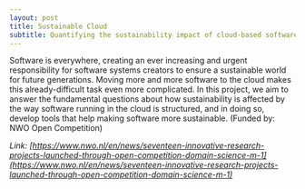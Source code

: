 ```yaml
---
layout: post
title: Sustainable Cloud
subtitle: Quantifying the sustainability impact of cloud-based software-intensive systems
---
```


<!-- <IMAGE> -->

Software is everywhere, creating an ever increasing and urgent responsibility for software systems creators to ensure a sustainable world for future generations. Moving more and more software to the cloud makes this already-difficult task even more complicated. In this project, we aim to answer the fundamental questions about how sustainability is affected by the way software running in the cloud is structured, and in doing so, develop tools that help making software more sustainable. (Funded by: NWO Open Competition)

*Link: [https://www.nwo.nl/en/news/seventeen-innovative-research-projects-launched-through-open-competition-domain-science-m-1](https://www.nwo.nl/en/news/seventeen-innovative-research-projects-launched-through-open-competition-domain-science-m-1)*
